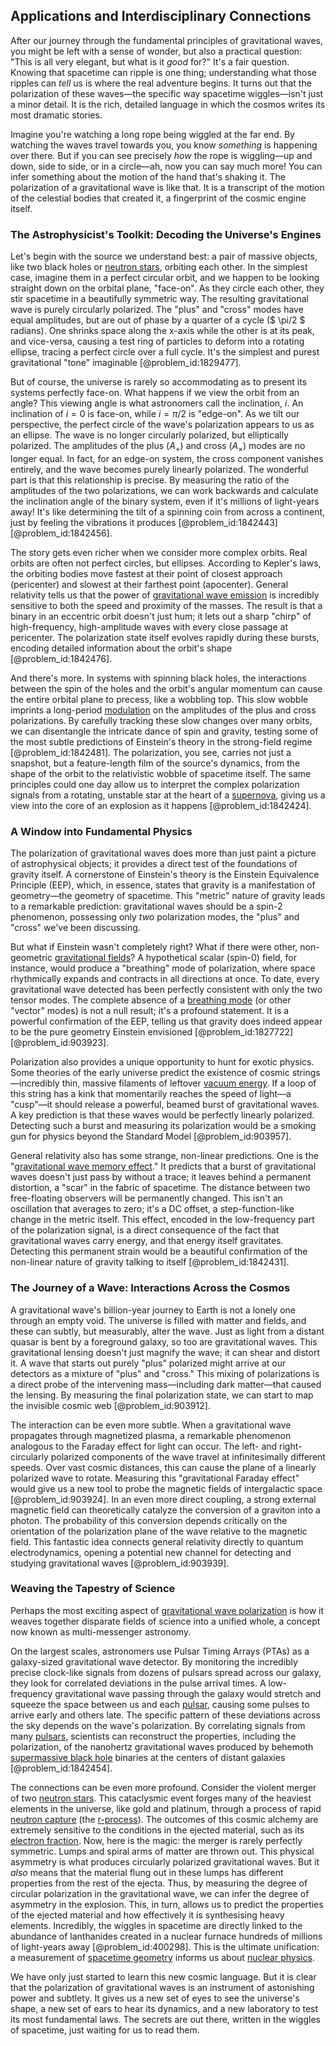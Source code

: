 ## Applications and Interdisciplinary Connections

After our journey through the fundamental principles of gravitational waves, you might be left with a sense of wonder, but also a practical question: "This is all very elegant, but what is it *good* for?" It's a fair question. Knowing that spacetime can ripple is one thing; understanding what those ripples can *tell* us is where the real adventure begins. It turns out that the polarization of these waves—the specific way spacetime wiggles—isn't just a minor detail. It is the rich, detailed language in which the cosmos writes its most dramatic stories.

Imagine you're watching a long rope being wiggled at the far end. By watching the waves travel towards you, you know *something* is happening over there. But if you can see precisely *how* the rope is wiggling—up and down, side to side, or in a circle—ah, now you can say much more! You can infer something about the motion of the hand that's shaking it. The polarization of a gravitational wave is like that. It is a transcript of the motion of the celestial bodies that created it, a fingerprint of the cosmic engine itself.

### The Astrophysicist's Toolkit: Decoding the Universe's Engines

Let's begin with the source we understand best: a pair of massive objects, like two black holes or [neutron stars](@article_id:139189), orbiting each other. In the simplest case, imagine them in a perfect circular orbit, and we happen to be looking straight down on the orbital plane, "face-on". As they circle each other, they stir spacetime in a beautifully symmetric way. The resulting gravitational wave is purely circularly polarized. The "plus" and "cross" modes have equal amplitudes, but are out of phase by a quarter of a cycle ($ \pi/2 $ radians). One shrinks space along the x-axis while the other is at its peak, and vice-versa, causing a test ring of particles to deform into a rotating ellipse, tracing a perfect circle over a full cycle. It's the simplest and purest gravitational "tone" imaginable [@problem_id:1829477].

But of course, the universe is rarely so accommodating as to present its systems perfectly face-on. What happens if we view the orbit from an angle? This viewing angle is what astronomers call the inclination, $i$. An inclination of $i=0$ is face-on, while $i=\pi/2$ is "edge-on". As we tilt our perspective, the perfect circle of the wave's polarization appears to us as an ellipse. The wave is no longer circularly polarized, but elliptically polarized. The amplitudes of the plus ($A_+$) and cross ($A_\times$) modes are no longer equal. In fact, for an edge-on system, the cross component vanishes entirely, and the wave becomes purely linearly polarized. The wonderful part is that this relationship is precise. By measuring the ratio of the amplitudes of the two polarizations, we can work backwards and calculate the inclination angle of the binary system, even if it's millions of light-years away! It's like determining the tilt of a spinning coin from across a continent, just by feeling the vibrations it produces [@problem_id:1842443] [@problem_id:1842456].

The story gets even richer when we consider more complex orbits. Real orbits are often not perfect circles, but ellipses. According to Kepler's laws, the orbiting bodies move fastest at their point of closest approach (pericenter) and slowest at their farthest point (apocenter). General relativity tells us that the power of [gravitational wave emission](@article_id:160346) is incredibly sensitive to both the speed and proximity of the masses. The result is that a binary in an eccentric orbit doesn't just hum; it lets out a sharp "chirp" of high-frequency, high-amplitude waves with every close passage at pericenter. The polarization state itself evolves rapidly during these bursts, encoding detailed information about the orbit's shape [@problem_id:1842476].

And there's more. In systems with spinning black holes, the interactions between the spin of the holes and the orbit's angular momentum can cause the entire orbital plane to precess, like a wobbling top. This slow wobble imprints a long-period [modulation](@article_id:260146) on the amplitudes of the plus and cross polarizations. By carefully tracking these slow changes over many orbits, we can disentangle the intricate dance of spin and gravity, testing some of the most subtle predictions of Einstein's theory in the strong-field regime [@problem_id:1842481]. The polarization, you see, carries not just a snapshot, but a feature-length film of the source's dynamics, from the shape of the orbit to the relativistic wobble of spacetime itself. The same principles could one day allow us to interpret the complex polarization signals from a rotating, unstable star at the heart of a [supernova](@article_id:158957), giving us a view into the core of an explosion as it happens [@problem_id:1842424].

### A Window into Fundamental Physics

The polarization of gravitational waves does more than just paint a picture of astrophysical objects; it provides a direct test of the foundations of gravity itself. A cornerstone of Einstein's theory is the Einstein Equivalence Principle (EEP), which, in essence, states that gravity is a manifestation of geometry—the geometry of spacetime. This "metric" nature of gravity leads to a remarkable prediction: gravitational waves should be a spin-2 phenomenon, possessing only *two* polarization modes, the "plus" and "cross" we've been discussing.

But what if Einstein wasn't completely right? What if there were other, non-geometric [gravitational fields](@article_id:190807)? A hypothetical scalar (spin-0) field, for instance, would produce a "breathing" mode of polarization, where space rhythmically expands and contracts in all directions at once. To date, every gravitational wave detected has been perfectly consistent with only the two tensor modes. The complete absence of a [breathing mode](@article_id:157767) (or other "vector" modes) is not a null result; it's a profound statement. It is a powerful confirmation of the EEP, telling us that gravity does indeed appear to be the pure geometry Einstein envisioned [@problem_id:1827722] [@problem_id:903923].

Polarization also provides a unique opportunity to hunt for exotic physics. Some theories of the early universe predict the existence of cosmic strings—incredibly thin, massive filaments of leftover [vacuum energy](@article_id:154573). If a loop of this string has a kink that momentarily reaches the speed of light—a "cusp"—it should release a powerful, beamed burst of gravitational waves. A key prediction is that these waves would be perfectly linearly polarized. Detecting such a burst and measuring its polarization would be a smoking gun for physics beyond the Standard Model [@problem_id:903957].

General relativity also has some strange, non-linear predictions. One is the "[gravitational wave memory effect](@article_id:160770)." It predicts that a burst of gravitational waves doesn't just pass by without a trace; it leaves behind a permanent distortion, a "scar" in the fabric of spacetime. The distance between two free-floating observers will be permanently changed. This isn't an oscillation that averages to zero; it's a DC offset, a step-function-like change in the metric itself. This effect, encoded in the low-frequency part of the polarization signal, is a direct consequence of the fact that gravitational waves carry energy, and that energy itself gravitates. Detecting this permanent strain would be a beautiful confirmation of the non-linear nature of gravity talking to itself [@problem_id:1842431].

### The Journey of a Wave: Interactions Across the Cosmos

A gravitational wave's billion-year journey to Earth is not a lonely one through an empty void. The universe is filled with matter and fields, and these can subtly, but measurably, alter the wave. Just as light from a distant quasar is bent by a foreground galaxy, so too are gravitational waves. This gravitational lensing doesn't just magnify the wave; it can shear and distort it. A wave that starts out purely "plus" polarized might arrive at our detectors as a mixture of "plus" and "cross." This mixing of polarizations is a direct probe of the intervening mass—including dark matter—that caused the lensing. By measuring the final polarization state, we can start to map the invisible cosmic web [@problem_id:903912].

The interaction can be even more subtle. When a gravitational wave propagates through magnetized plasma, a remarkable phenomenon analogous to the Faraday effect for light can occur. The left- and right-circularly polarized components of the wave travel at infinitesimally different speeds. Over vast cosmic distances, this can cause the plane of a linearly polarized wave to rotate. Measuring this "gravitational Faraday effect" would give us a new tool to probe the magnetic fields of intergalactic space [@problem_id:903924]. In an even more direct coupling, a strong external magnetic field can theoretically catalyze the conversion of a graviton into a photon. The probability of this conversion depends critically on the orientation of the polarization plane of the wave relative to the magnetic field. This fantastic idea connects general relativity directly to quantum electrodynamics, opening a potential new channel for detecting and studying gravitational waves [@problem_id:903939].

### Weaving the Tapestry of Science

Perhaps the most exciting aspect of [gravitational wave polarization](@article_id:157114) is how it weaves together disparate fields of science into a unified whole, a concept now known as multi-messenger astronomy.

On the largest scales, astronomers use Pulsar Timing Arrays (PTAs) as a galaxy-sized gravitational wave detector. By monitoring the incredibly precise clock-like signals from dozens of pulsars spread across our galaxy, they look for correlated deviations in the pulse arrival times. A low-frequency gravitational wave passing through the galaxy would stretch and squeeze the space between us and each [pulsar](@article_id:160867), causing some pulses to arrive early and others late. The specific pattern of these deviations across the sky depends on the wave's polarization. By correlating signals from many [pulsars](@article_id:203020), scientists can reconstruct the properties, including the polarization, of the nanohertz gravitational waves produced by behemoth [supermassive black hole](@article_id:159462) binaries at the centers of distant galaxies [@problem_id:1842454].

The connections can be even more profound. Consider the violent merger of two [neutron stars](@article_id:139189). This cataclysmic event forges many of the heaviest elements in the universe, like gold and platinum, through a process of rapid [neutron capture](@article_id:160544) (the [r-process](@article_id:157998)). The outcomes of this cosmic alchemy are extremely sensitive to the conditions in the ejected material, such as its [electron fraction](@article_id:158672). Now, here is the magic: the merger is rarely perfectly symmetric. Lumps and spiral arms of matter are thrown out. This physical asymmetry is what produces circularly polarized gravitational waves. But it *also* means that the material flung out in these lumps has different properties from the rest of the ejecta. Thus, by measuring the degree of circular polarization in the gravitational wave, we can infer the degree of asymmetry in the explosion. This, in turn, allows us to predict the properties of the ejected material and how effectively it is synthesising heavy elements. Incredibly, the wiggles in spacetime are directly linked to the abundance of lanthanides created in a nuclear furnace hundreds of millions of light-years away [@problem_id:400298]. This is the ultimate unification: a measurement of [spacetime geometry](@article_id:139003) informs us about [nuclear physics](@article_id:136167).

We have only just started to learn this new cosmic language. But it is clear that the polarization of gravitational waves is an instrument of astonishing power and subtlety. It gives us a new set of eyes to see the universe's shape, a new set of ears to hear its dynamics, and a new laboratory to test its most fundamental laws. The secrets are out there, written in the wiggles of spacetime, just waiting for us to read them.